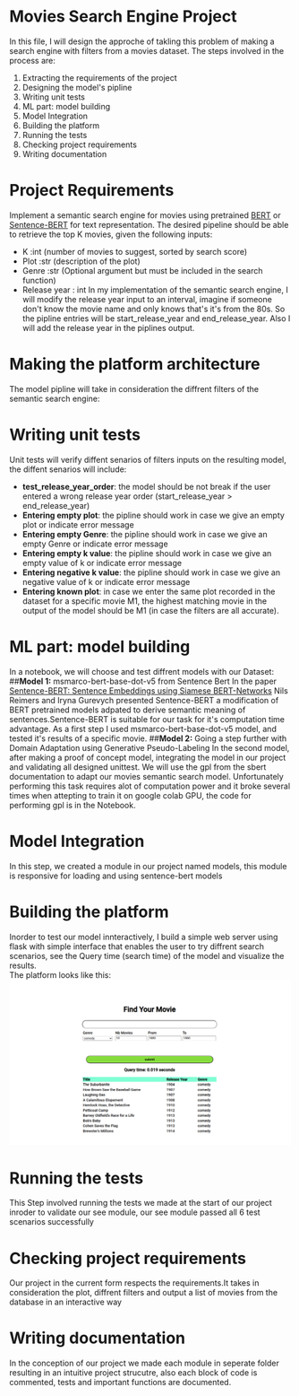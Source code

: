 # Movies Search Engine Project

In this file, I will design the approche of takling this problem of making a search engine with filters from a movies dataset. The steps involved in the process are:

 1. Extracting the requirements of the project
 2. Designing the model's pipline
 3. Writing unit tests
 4. ML part: model building
 5. Model Integration
 6. Building the platform
 7. Running the tests
 8. Checking project requirements
 9. Writing documentation



# Project Requirements

Implement a semantic search engine for movies using pretrained [BERT](https://arxiv.org/pdf/1810.04805.pdf) or [Sentence-BERT](https://arxiv.org/pdf/1908.10084.pdf) for text representation. The desired pipeline should be able to retrieve the top K movies, given the following inputs:

-   K :int (number of movies to suggest, sorted by search score)
-   Plot :str (description of the plot)
-   Genre :str (Optional argument but must be included in the search function)
-   Release year : int
In my implementation of the semantic search engine, I will modify the release year input to an interval, imagine if someone don't know the movie name and only knows that's it's from the 80s. 
So the pipline entries will be start_release_year and end_release_year. Also I will add the release year in the piplines output.
# Making the platform architecture

The model pipline will take in consideration the diffrent filters of the semantic search engine: 


# Writing unit tests

Unit tests will verify diffent senarios of filters inputs on the resulting model, the diffent senarios will include:

 - **test_release_year_order**: the model should be not break if the user entered a wrong release year order (start_release_year > end_release_year)
 -  **Entering empty plot**: the pipline should work in case we give an empty plot or indicate error message
 - **Entering empty Genre**: the pipline should work in case we give an empty Genre or indicate error message
 - **Entering empty k value**: the pipline should work in case we give an empty value of k or indicate error message
 - **Entering negative k value**: the pipline should work in case we give an negative value of k or indicate error message
 - **Entering known plot**: in case we enter the same plot recorded in the dataset for a specific movie M1, the highest matching movie in the output of the model should be M1 (in case the filters are all accurate).

 # ML part: model building
In a notebook, we will choose and test diffrent models with our Dataset: 
##**Model 1:** msmarco-bert-base-dot-v5 from Sentence Bert
In the paper [Sentence-BERT: Sentence Embeddings using Siamese BERT-Networks](https://arxiv.org/pdf/1908.10084.pdf) Nils Reimers and Iryna Gurevych presented Sentence-BERT a modification of BERT pretrained models adpated to derive semantic meaning of sentences.Sentence-BERT is suitable for our task for it's computation time advantage. As a first step I used msmarco-bert-base-dot-v5 model, and tested it's results of a specific movie.
##**Model 2:** Going a step further with Domain Adaptation using Generative Pseudo-Labeling
In the second model, after making a proof of concept model, integrating the model in our project and validating all designed unittest. We will use the gpl from the sbert documentation to adapt our movies semantic search model. Unfortunately performing this task requires alot of computation power and it broke several times when attepting to train it on google colab GPU, the code for performing gpl is in the Notebook.

# Model Integration
In this step, we created a module in our project named models, this module is responsive for loading and using sentence-bert models


# Building the platform
Inorder to test our model innteractively, I build a simple web server using flask with simple interface that enables the user to try diffrent search scenarios, see the Query time (search time) of the model and visualize the results.  
The platform looks like this:
![Open platform UI on ./ui.png](./ui.png)


# Running the tests
This Step involved running the tests we made at the start of our project inroder to validate our see module, our see module passed all 6 test scenarios successfully

# Checking project requirements
Our project in the current form respects the requirements.It takes in consideration the plot, diffrent filters and output a list of movies from the database in an interactive way


 # Writing documentation
 In the conception of our project we made each module in seperate folder resulting in an intuitive project strucutre, also each block of code is commented, tests and important functions are documented.
